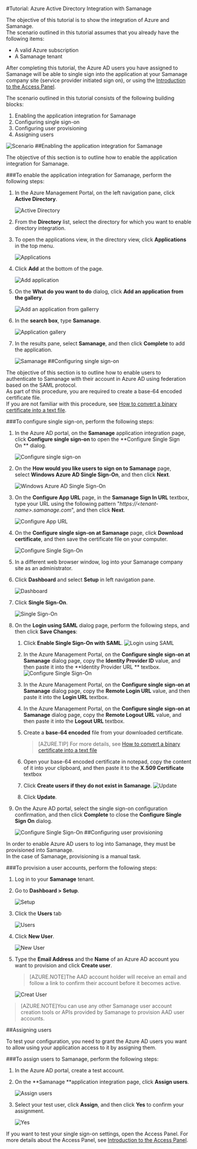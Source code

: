 <properties 
    pageTitle="Tutorial: Azure Active Directory Integration with Samanage | Windows Azure" 
    description="Learn how to use Samanage with Azure Active Directory to enable single sign-on, automated provisioning, and more!" 
    services="active-directory" 
    authors="markusvi"  
    documentationCenter="na" 
    manager="stevenpo"/>
<tags
	ms.service="active-directory"
	ms.date="10/22/2015"
	wacn.date=""/>

#Tutorial: Azure Active Directory Integration with Samanage
  
The objective of this tutorial is to show the integration of Azure and Samanage.  
The scenario outlined in this tutorial assumes that you already have the following items:

-   A valid Azure subscription
-   A Samanage tenant
  
After completing this tutorial, the Azure AD users you have assigned to Samanage will be able to single sign into the application at your Samanage company site (service provider initiated sign on), or using the [Introduction to the Access Panel](/documentation/articles/active-directory-saas-access-panel-introduction).
  
The scenario outlined in this tutorial consists of the following building blocks:

1.  Enabling the application integration for Samanage
2.  Configuring single sign-on
3.  Configuring user provisioning
4.  Assigning users

![Scenario](./media/active-directory-saas-samanage-tutorial/IC771705.png "Scenario")
##Enabling the application integration for Samanage
  
The objective of this section is to outline how to enable the application integration for Samanage.

###To enable the application integration for Samanage, perform the following steps:

1.  In the Azure Management Portal, on the left navigation pane, click **Active Directory**.

    ![Active Directory](./media/active-directory-saas-samanage-tutorial/IC700993.png "Active Directory")

2.  From the **Directory** list, select the directory for which you want to enable directory integration.

3.  To open the applications view, in the directory view, click **Applications** in the top menu.

    ![Applications](./media/active-directory-saas-samanage-tutorial/IC700994.png "Applications")

4.  Click **Add** at the bottom of the page.

    ![Add application](./media/active-directory-saas-samanage-tutorial/IC749321.png "Add application")

5.  On the **What do you want to do** dialog, click **Add an application from the gallery**.

    ![Add an application from gallerry](./media/active-directory-saas-samanage-tutorial/IC749322.png "Add an application from gallerry")

6.  In the **search box**, type **Samanage**.

    ![Application gallery](./media/active-directory-saas-samanage-tutorial/IC771707.png "Application gallery")

7.  In the results pane, select **Samanage**, and then click **Complete** to add the application.

    ![Samanage](./media/active-directory-saas-samanage-tutorial/IC771708.png "Samanage")
##Configuring single sign-on
  
The objective of this section is to outline how to enable users to authenticate to Samanage with their account in Azure AD using federation based on the SAML protocol.  
As part of this procedure, you are required to create a base-64 encoded certificate file.  
If you are not familiar with this procedure, see [How to convert a binary certificate into a text file](http://youtu.be/PlgrzUZ-Y1o).

###To configure single sign-on, perform the following steps:

1.  In the Azure AD portal, on the **Samanage** application integration page, click **Configure single sign-on** to open the **Configure Single Sign On ** dialog.

    ![Configure single sign-on](./media/active-directory-saas-samanage-tutorial/IC771709.png "Configure single sign-on")

2.  On the **How would you like users to sign on to Samanage** page, select **Windows Azure AD Single Sign-On**, and then click **Next**.

    ![Windows Azure AD Single Sign-On](./media/active-directory-saas-samanage-tutorial/IC771710.png "Windows Azure AD Single Sign-On")

3.  On the **Configure App URL** page, in the **Samanage Sign In URL** textbox, type your URL using the following pattern "*https://\<tenant-name\>.samanage.com*", and then click **Next**.

    ![Configure App URL](./media/active-directory-saas-samanage-tutorial/IC771711.png "Configure App URL")

4.  On the **Configure single sign-on at Samanage** page, click **Download certificate**, and then save the certificate file on your computer.

    ![Configure Single Sign-On](./media/active-directory-saas-samanage-tutorial/IC777613.png "Configure Single Sign-On")

5.  In a different web browser window, log into your Samanage company site as an administrator.

6.  Click **Dashboard** and select **Setup** in left navigation pane.

    ![Dashboard](./media/active-directory-saas-samanage-tutorial/IC771712.png "Dashboard")

7.  Click **Single Sign-On**.

    ![Single Sign-On](./media/active-directory-saas-samanage-tutorial/IC771713.png "Single Sign-On")

8.  On the **Login using SAML** dialog page, perform the following steps, and then click **Save Changes**:

    1.  Click **Enable Single Sign-On with SAML**.
        ![Login using SAML](./media/active-directory-saas-samanage-tutorial/IC771719.png "Login using SAML")
    2.  In the Azure Management Portal, on the **Configure single sign-on at Samanage** dialog page, copy the **Identity Provider ID** value, and then paste it into the **Identity Provider URL ** textbox.
        ![Configure Single Sign-On](./media/active-directory-saas-samanage-tutorial/IC771720.png "Configure Single Sign-On")
    3.  In the Azure Management Portal, on the **Configure single sign-on at Samanage** dialog page, copy the **Remote Login URL** value, and then paste it into the **Login URL** textbox.
    4.  In the Azure Management Portal, on the **Configure single sign-on at Samanage** dialog page, copy the **Remote Logout URL** value, and then paste it into the **Logout URL** textbox.
    5.  Create a **base-64 encoded** file from your downloaded certificate.  

        >[AZURE.TIP] For more details, see [How to convert a binary certificate into a text file](http://youtu.be/PlgrzUZ-Y1o)

    6.  Open your base-64 encoded certificate in notepad, copy the content of it into your clipboard, and then paste it to the **X.509 Certificate** textbox
    7.  Click **Create users if they do not exist in Samanage**.
        ![Update](./media/active-directory-saas-samanage-tutorial/IC771722.png "Update")
    8.  Click **Update**.

9.  On the Azure AD portal, select the single sign-on configuration confirmation, and then click **Complete** to close the **Configure Single Sign On** dialog.

    ![Configure Single Sign-On](./media/active-directory-saas-samanage-tutorial/IC771723.png "Configure Single Sign-On")
##Configuring user provisioning
  
In order to enable Azure AD users to log into Samanage, they must be provisioned into Samanage.  
In the case of Samanage, provisioning is a manual task.

###To provision a user accounts, perform the following steps:

1.  Log in to your **Samanage** tenant.

2.  Go to **Dashboard \> Setup**.

    ![Setup](./media/active-directory-saas-samanage-tutorial/IC771724.png "Setup")

3.  Click the **Users** tab

    ![Users](./media/active-directory-saas-samanage-tutorial/IC771725.png "Users")

4.  Click **New User**.

    ![New User](./media/active-directory-saas-samanage-tutorial/IC771726.png "New User")

5.  Type the **Email Address** and the **Name** of an Azure AD account you want to provision and click **Create user**.

    >[AZURE.NOTE]The AAD account holder will receive an email and follow a link to confirm their account before it becomes active.

    ![Creat User](./media/active-directory-saas-samanage-tutorial/IC771727.png "Creat User")

>[AZURE.NOTE]You can use any other Samanage user account creation tools or APIs provided by Samanage to provision AAD user accounts.

##Assigning users
  
To test your configuration, you need to grant the Azure AD users you want to allow using your application access to it by assigning them.

###To assign users to Samanage, perform the following steps:

1.  In the Azure AD portal, create a test account.

2.  On the **Samanage **application integration page, click **Assign users**.

    ![Assign users](./media/active-directory-saas-samanage-tutorial/IC771728.png "Assign users")

3.  Select your test user, click **Assign**, and then click **Yes** to confirm your assignment.

    ![Yes](./media/active-directory-saas-samanage-tutorial/IC767830.png "Yes")
  
If you want to test your single sign-on settings, open the Access Panel. For more details about the Access Panel, see [Introduction to the Access Panel](/documentation/articles/active-directory-saas-access-panel-introduction).